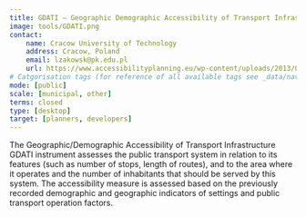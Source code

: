 ```yaml
---
title: GDATI – Geographic Demographic Accessibility of Transport Infrastructure
image: tools/GDATI.png
contact:
    name: Cracow University of Technology 
    address: Cracow, Poland
    email: lzakowsk@pk.edu.pl
    url: https://www.accessibilityplanning.eu/wp-content/uploads/2013/01/14-GDATI-R.pdf 
# Catgorisation tags (for reference of all available tags see _data/navigation_tools.yml file):
mode: [public]
scale: [municipal, other]
terms: closed
type: [desktop]
target: [planners, developers]
---
```


The Geographic/Demographic Accessibility of Transport Infrastructure GDATI instrument assesses the public transport system in relation to its features (such as number of stops, length of routes), and to the area where it operates and the number of inhabitants that should be served by this system. The accessibility measure is assessed based on the previously recorded demographic and geographic indicators of settings and public transport operation factors.